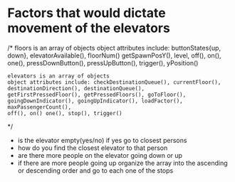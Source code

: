 # Factors that would dictate movement of the elevators

/*
    floors is an array of objects
    object attributes include: buttonStates{up, down}, elevatorAvailable(), floorNum()
    getSpawnPosY(), level, off(), on(), one(), pressDownButton(), pressUpButton(), trigger(), yPosition()

    elevators is an array of objects
    object attributes include: checkDestinationQueue(), currentFloor(), destinationDirection(), destinationQueue(),
    getFirstPressedFloor(), getPressedFloors(), goToFloor(), goingDownIndicator(), goingUpIndicator(), loadFactor(), maxPassengerCount(),
    off(), on() one(), stop(), trigger()
*/

- is the elevator empty(yes/no) if yes go to closest persons
- how do you find the closest elevator to that person
- are there more people on the elevator going down or up
- if there are more people going up organize the array into the ascending or descending order and go to each one of the stops